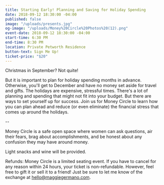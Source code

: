 ```yaml
---
title: Starting Early! Planning and Saving for Holiday Spending
date: 2018-09-12 18:30:00 -04:00
published: false
image: "/uploads/presents.jpg"
og-image: "/uploads/Money%20Circle%20Photos%20(12).png"
event-date: 2018-09-12 18:30:00 -04:00
start-time: 6:30 PM
end-time: 8:30 PM
location: Private Petworth Residence
button-text: Sign Me Up!
ticket-price: "$20"
---
```


Christmas in September? Not quite! 

But it is important to plan for holiday spending months in advance. Otherwise, you'll get to December and have no money set aside for travel and gifts. The holidays are expensive, stressful times. There's a lot of planning and spending that might not fit into your budget. But there are ways to set yourself up for success. Join us for Money Circle to learn how you can plan ahead and reduce (or even eliminate) the financial stress that comes up around the holidays.

--

Money Circle is a safe open space where women can ask questions, air their fears, brag about accomplishments, and be honest about any confusion they may have around money.

Light snacks and wine will be provided.

Refunds: Money Circle is a limited seating event. If you have to cancel for any reason within 24 hours, your ticket is non-refundable. However, feel free to gift it or sell it to a friend! Just be sure to let me know of the exchange at [hello@maggiegermano.com](mailto:hello@maggiegermano.com).